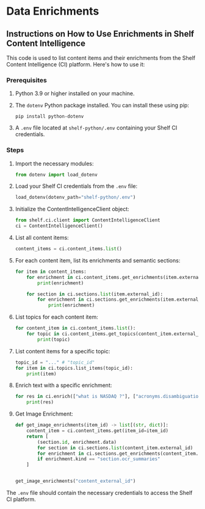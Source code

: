 # Data Enrichments

## Instructions on How to Use Enrichments in Shelf Content Intelligence

This code is used to list content items and their enrichments from the Shelf Content Intelligence (CI) platform. Here's how to use it:

### Prerequisites

1. Python 3.9 or higher installed on your machine.
2.  The `dotenv` Python package installed. You can install these using pip:

    ```
    pip install python-dotenv
    ```
3. A `.env` file located at `shelf-python/.env` containing your Shelf CI credentials.

### Steps

1.  Import the necessary modules:

    ```python
    from dotenv import load_dotenv
    ```
2.  Load your Shelf CI credentials from the `.env` file:

    ```python
    load_dotenv(dotenv_path="shelf-python/.env")
    ```
3.  Initialize the ContentIntelligenceClient object:

    ```python
    from shelf.ci.client import ContentIntelligenceClient
    ci = ContentIntelligenceClient()
    ```
4.  List all content items:

    ```python
    content_items = ci.content_items.list()
    ```
5.  For each content item, list its enrichments and semantic sections:

    ```python
    for item in content_items:
        for enrichment in ci.content_items.get_enrichments(item.external_id):
            print(enrichment)

        for section in ci.sections.list(item.external_id):
            for enrichment in ci.sections.get_enrichments(item.external_id, section.id):
                print(enrichment)
    ```
6.  List topics for each content item:

    ```python
    for content_item in ci.content_items.list():
        for topic in ci.content_items.get_topics(content_item.external_id):
            print(topic)
    ```
7.  List content items for a specific topic:

    ```python
    topic_id = "..." # "topic_id"
    for item in ci.topics.list_items(topic_id):
        print(item)
    ```
8.  Enrich text with a specific enrichment:

    ```python
    for res in ci.enrich(["what is NASDAQ ?"], ["acronyms.disambiguation"]):
        print(res)
    ```
9.  Get Image Enrichment:

    ```python
    def get_image_enrichments(item_id) -> list[(str, dict)]:
        content_item = ci.content_items.get(item_id=item_id)
        return [
            (section.id, enrichment.data)
            for section in ci.sections.list(content_item.external_id)
            for enrichment in ci.sections.get_enrichments(content_item.external_id, section.id)
            if enrichment.kind == "section.ocr_summaries"
        ]


    get_image_enrichments("content_external_id")
    ```

The `.env` file should contain the necessary credentials to access the Shelf CI platform.
